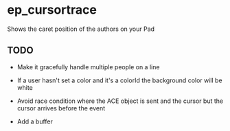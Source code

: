 # ep_cursortrace

Shows the caret position of the authors on your Pad

## TODO

* Make it gracefully handle multiple people on a line

* If a user hasn't set a color and it's a colorId the background color will be white

* Avoid race condition where the ACE object is sent and the cursor but the cursor arrives before the event

* Add a buffer
